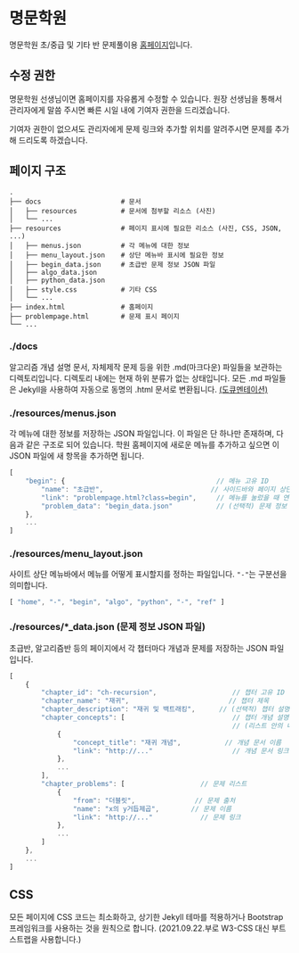# 명문학원

명문학원 초/중급 및 기타 반 문제풀이용 [홈페이지](https://doodle0.github.io/mmaclearn/)입니다.

## 수정 권한

명문학원 선생님이면 홈페이지를 자유롭게 수정할 수 있습니다. 원장 선생님을 통해서 관리자에게 말씀 주시면 빠른 시일 내에 기여자 권한을 드리겠습니다.

기여자 권한이 없으셔도 관리자에게 문제 링크와 추가할 위치를 알려주시면 문제를 추가해 드리도록 하겠습니다.

## 페이지 구조

```
.
├── docs                    # 문서
│   ├── resources           # 문서에 첨부할 리소스 (사진)
│   └── ...
├── resources               # 페이지 표시에 필요한 리소스 (사진, CSS, JSON, ...)
│   ├── menus.json          # 각 메뉴에 대한 정보
│   ├── menu_layout.json    # 상단 메뉴바 표시에 필요한 정보
│   ├── begin_data.json     # 초급반 문제 정보 JSON 파일
│   ├── algo_data.json
│   ├── python_data.json
│   ├── style.css           # 기타 CSS
│   └── ...
├── index.html              # 홈페이지
├── problempage.html        # 문제 표시 페이지
└── ...
```

### ./docs

알고리즘 개념 설명 문서, 자체제작 문제 등을 위한 .md(마크다운) 파일들을 보관하는 디렉토리입니다. 디렉토리 내에는 현재 하위 분류가 없는 상태입니다.
모든 .md 파일들은 Jekyll을 사용하여 자동으로 동명의 .html 문서로 변환됩니다. [(도큐멘테이션)](https://docs.github.com/en/github/working-with-github-pages/setting-up-a-github-pages-site-with-jekyll)

### ./resources/menus.json

각 메뉴에 대한 정보를 저장하는 JSON 파일입니다. 이 파일은 단 하나만 존재하며, 다음과 같은 구조로 되어 있습니다. 학원 홈페이지에 새로운 메뉴를 추가하고 싶으면 이 JSON 파일에 새 항목을 추가하면 됩니다.

```js
[
    "begin": {                                      // 메뉴 고유 ID
        "name": "초급반",                           // 사이드바와 페이지 상단에 표시되는 메뉴 이름
        "link": "problempage.html?class=begin",     // 메뉴를 눌렀을 때 연결되는 링크
        "problem_data": "begin_data.json"           // (선택적) 문제 정보 JSON 파일명
    },
    ...
]
```

### ./resources/menu_layout.json

사이트 상단 메뉴바에서 메뉴를 어떻게 표시할지를 정하는 파일입니다. `"-"`는 구분선을 의미합니다.

```js
[ "home", "-", "begin", "algo", "python", "-", "ref" ]
```

### ./resources/*_data.json (문제 정보 JSON 파일)

초급반, 알고리즘반 등의 페이지에서 각 챕터마다 개념과 문제를 저장하는 JSON 파일입니다.

```js
[
    {
        "chapter_id": "ch-recursion",                   // 챕터 고유 ID
        "chapter_name": "재귀",                         // 챕터 제목
        "chapter_description": "재귀 및 백트래킹",      // (선택적) 챕터 설명
        "chapter_concepts": [                           // 챕터 개념 설명 문서 리스트
                                                        // (리스트 안의 내용물은 선택적)
            {
                "concept_title": "재귀 개념",           // 개념 문서 이름
                "link": "http://..."                    // 개념 문서 링크
            },
            ...
        ],
        "chapter_problems": [                   // 문제 리스트
            {
                "from": "더블릿",               // 문제 출처
                "name": "x의 y거듭제곱",        // 문제 이름
                "link": "http://..."            // 문제 링크
            },
            ...
        ]
    },
    ...
]
```

## CSS

모든 페이지에 CSS 코드는 최소화하고, 상기한 Jekyll 테마를 적용하거나 Bootstrap 프레임워크를 사용하는 것을 원칙으로 합니다. (2021.09.22.부로 W3-CSS 대신 부트스트랩을 사용합니다.)
